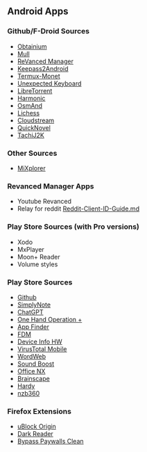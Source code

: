## Android Apps

### Github/F-Droid Sources
- [Obtainium][]
- [Mull][]
- [ReVanced Manager][]
- [Keepass2Android][]
- [Termux-Monet][]
- [Unexpected Keyboard][]
- [LibreTorrent][]
- [Harmonic][]
- [OsmAnd][]
- [Lichess][]
- [Cloudstream][]
- [QuickNovel][]
- [TachiJ2K][]

### Other Sources
- [MiXplorer][]

### Revanced Manager Apps
- Youtube Revanced
- Relay for reddit [Reddit-Client-ID-Guide.md][]

### Play Store Sources (with Pro versions)
- Xodo
- MxPlayer
- Moon+ Reader
- Volume styles
### Play Store Sources
- [Github][]
- [SimplyNote][]
- [ChatGPT][]
- [One Hand Operation +][]
- [App Finder][]
- [FDM][]
- [Device Info HW][]
- [VirusTotal Mobile][]
- [WordWeb][]
- [Sound Boost][]
- [Office NX][]
- [Brainscape][]
- [Hardy][]
- [nzb360][]

### Firefox Extensions
- [uBlock Origin][]
- [Dark Reader][]
- [Bypass Paywalls Clean][]

[App Finder]: https://play.google.com/store/apps/details?id=scadica.aq
[Brainscape]: https://play.google.com/store/apps/details?id=com.brainscape.mobile.portal
[Bypass Paywalls Clean]: https://github.com/bpc-clone/bypass-paywalls-firefox-clean
[ChatGPT]: https://play.google.com/store/apps/details?id=com.openai.chatgpt
[Cloudstream]: https://github.com/recloudstream/cloudstream
[Dark Reader]: https://github.com/darkreader/darkreader
[Device Info HW]: https://play.google.com/store/apps/details?id=ru.andr7e.deviceinfohw
[FDM]: https://play.google.com/store/apps/details?id=org.freedownloadmanager.fdm
[Github]: https://play.google.com/store/apps/details?id=com.github.android
[Hardy]: https://play.google.com/store/apps/details?id=com.hardyapp.hardy
[Harmonic]: https://github.com/SimonHalvdansson/Harmonic-HN
[Keepass2Android]: https://github.com/PhilippC/keepass2android
[LibreTorrent]: https://github.com/proninyaroslav/libretorrent
[Lichess]: https://github.com/lichess-org/mobile
[MiXplorer]: https://mixplorer.com/beta
[Mull]: https://f-droid.org/packages/us.spotco.fennec_dos
[nzb360]: https://play.google.com/store/apps/details?id=com.kevinforeman.nzb360
[Obtainium]: https://github.com/ImranR98/Obtainium
[Office NX]: https://play.google.com/store/apps/details?id=softmaker.applications.office.textmaker
[One Hand Operation +]: https://play.google.com/store/apps/details?id=com.samsung.android.sidegesturepad
[OsmAnd]: https://f-droid.org/packages/net.osmand.plus
[QuickNovel]: https://github.com/LagradOst/QuickNovel
[Reddit-Client-ID-Guide.md]: https://github.com/KobeW50/ReVanced-Documentation/blob/main/Reddit-Client-ID-Guide.md
[ReVanced Manager]: https://github.com/ReVanced/revanced-manager
[SimplyNote]: https://play.google.com/store/apps/details?id=com.automattic.simplenote
[Sound Boost]: https://play.google.com/store/apps/details?id=ua.polohalo.soundbooster
[TachiJ2K]: https://github.com/Jays2Kings/tachiyomiJ2K
[Termux-Monet]: https://github.com/Termux-Monet/termux-monet
[uBlock Origin]: https://github.com/gorhill/uBlock
[Unexpected Keyboard]: https://github.com/Julow/Unexpected-Keyboard
[VirusTotal Mobile]: https://play.google.com/store/apps/details?id=com.funnycat.virustotal
[WordWeb]: https://play.google.com/store/apps/details?id=com.wordwebsoftware.android.wordweb
